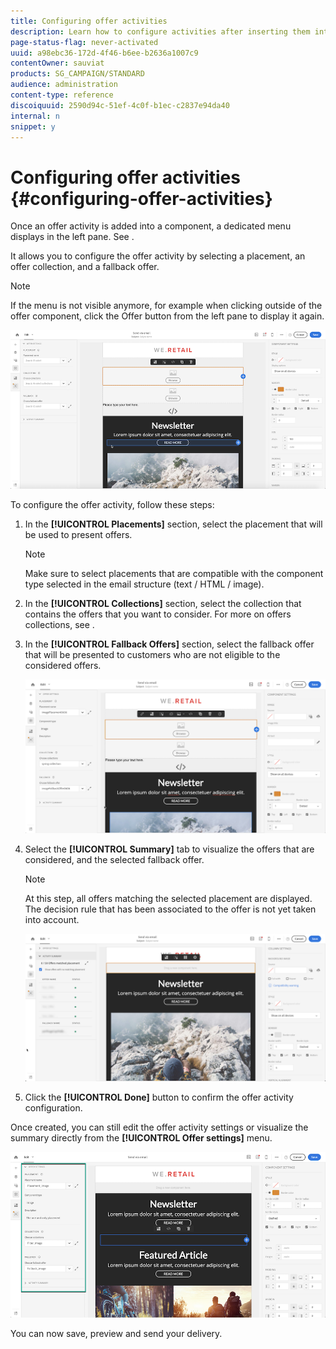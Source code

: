 ```yaml
---
title: Configuring offer activities
description: Learn how to configure activities after inserting them into an email delivery.
page-status-flag: never-activated
uuid: a98ebc36-172d-4f46-b6ee-b2636a1007c9
contentOwner: sauviat
products: SG_CAMPAIGN/STANDARD
audience: administration
content-type: reference
discoiquuid: 2590d94c-51ef-4c0f-b1ec-c2837e94da40
internal: n
snippet: y
---
```


# Configuring offer activities {#configuring-offer-activities}

Once an offer activity is added into a component, a dedicated menu displays in the left pane. See [](../../campaign-standard/using/inserting-offer-activities.md).

It allows you to configure the offer activity by selecting a placement, an offer collection, and a fallback offer.

>[!NOTE]
>
>If the menu is not visible anymore, for example when clicking outside of the offer component, click the Offer button from the left pane to display it again.

![](assets/offers_offer_activity_pane.png)

To configure the offer activity, follow these steps:

1. In the **[!UICONTROL Placements]** section, select the placement that will be used to present offers.

    >[!NOTE]
    >
    >Make sure to select placements that are compatible with the component type selected in the email structure (text / HTML / image).

1. In the **[!UICONTROL Collections]** section, select the collection that contains the offers that you want to consider. For more on offers collections, see [](../../campaign-standard/using/managing-offer-collections.md).

1. In the **[!UICONTROL Fallback Offers]** section, select the fallback offer that will be presented to customers who are not eligible to the considered offers.

    ![](assets/offers_offerconfiguration.png)

1. Select the **[!UICONTROL Summary]** tab to visualize the offers that are considered, and the selected fallback offer.

    >[!NOTE]
    >
    >At this step, all offers matching the selected placement are displayed. The decision rule that has been associated to the offer is not yet taken into account.

    ![](assets/offers_offers_attributes_6.png)

1. Click the **[!UICONTROL Done]** button to confirm the offer activity configuration.

Once created, you can still edit the offer activity settings or visualize the summary directly from the **[!UICONTROL Offer settings]** menu.

![](assets/offers_offers_attributes_7.png)

You can now save, preview and send your delivery.
